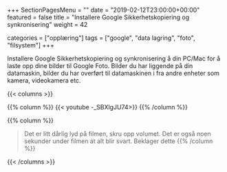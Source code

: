 +++
SectionPagesMenu = ""
date = "2019-02-12T23:00:00+00:00"
featured = false
title = "Installere Google Sikkerhetskopiering og synkronisering"
weight = 42 

categories = ["opplæring"]
tags = ["google", "data lagring", "foto", "filsystem"]
+++

Installere Google Sikkerhetskopiering og synkronisering å din PC/Mac for å laste opp dine bilder til Google Foto. Bilder du har liggende på din datamaskin, bilder du har overført til datamaskinen i fra andre enheter som kamera, videokamera etc.


{{< columns >}}


{{% column %}}
{{< youtube -_SBXlgJU74>}}
{{% /column %}}

{{% column %}}

> Det er litt dårlig lyd på filmen, skru opp volumet. Det er også noen sekunder under filmen at alt blir svart. Beklager dette
{{% /column %}}

{{< /columns >}}
